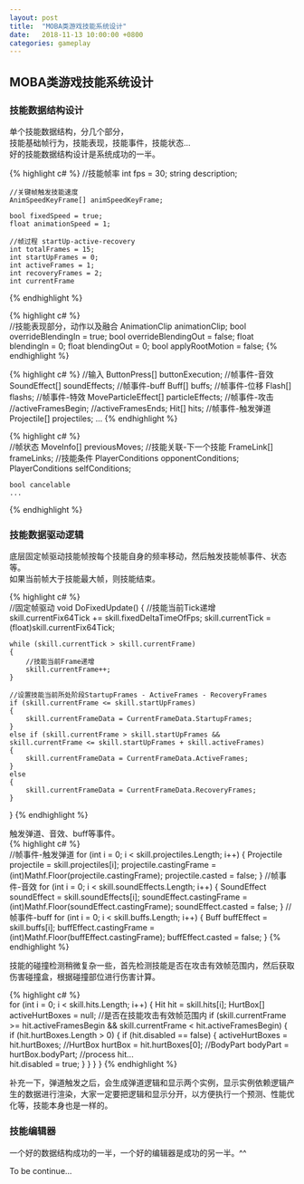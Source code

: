 ```yaml
---
layout: post
title:  "MOBA类游戏技能系统设计"
date:   2018-11-13 10:00:00 +0800
categories: gameplay
---
```


## MOBA类游戏技能系统设计

### 技能数据结构设计
 
单个技能数据结构，分几个部分，<br>
技能基础帧行为，技能表现，技能事件，技能状态...<br>
好的技能数据结构设计是系统成功的一半。<br>

{% highlight c# %}
	//技能帧率
	int fps = 30;
	string description;

	//关键帧触发技能速度
	AnimSpeedKeyFrame[] animSpeedKeyFrame;

	bool fixedSpeed = true;
	float animationSpeed = 1;

	//帧过程 startUp-active-recovery
	int totalFrames = 15;
	int startUpFrames = 0;
	int activeFrames = 1;
	int recoveryFrames = 2;
	int currentFrame
{% endhighlight %}
	
{% highlight c# %}	
	//技能表现部分，动作以及融合
	AnimationClip animationClip;
	bool overrideBlendingIn = true;
	bool overrideBlendingOut = false;
	float blendingIn = 0;
	float blendingOut = 0;
	bool applyRootMotion = false;
{% endhighlight %}

{% highlight c# %}
	//输入
	ButtonPress[] buttonExecution;
	//帧事件-音效
	SoundEffect[] soundEffects;
	//帧事件-buff
	Buff[] buffs;
	//帧事件-位移
	Flash[] flashs;
	//帧事件-特效
	MoveParticleEffect[] particleEffects;
	//帧事件-攻击
	//activeFramesBegin;
	//activeFramesEnds;
	Hit[] hits;
	//帧事件-触发弹道
	Projectile[] projectiles;
	...
{% endhighlight %}

{% highlight c# %}	
	//帧状态
	MoveInfo[] previousMoves;
	//技能关联-下一个技能
	FrameLink[] frameLinks;
	//技能条件
	PlayerConditions opponentConditions;
	PlayerConditions selfConditions;

	bool cancelable 
	...
{% endhighlight %}

### 技能数据驱动逻辑
底层固定帧驱动技能帧按每个技能自身的频率移动，然后触发技能帧事件、状态等。<br>
如果当前帧大于技能最大帧，则技能结束。<br>

{% highlight c# %}	
//固定帧驱动
void DoFixedUpdate()
{
	//技能当前Tick递增
	skill.currentFix64Tick += skill.fixedDeltaTimeOfFps;
	skill.currentTick = (float)skill.currentFix64Tick;

	while (skill.currentTick > skill.currentFrame)
	{	
		//技能当前Frame递增
		skill.currentFrame++;
	}

	//设置技能当前所处阶段StartupFrames - ActiveFrames - RecoveryFrames
	if (skill.currentFrame <= skill.startUpFrames)
	{
		skill.currentFrameData = CurrentFrameData.StartupFrames;
	}
	else if (skill.currentFrame > skill.startUpFrames && skill.currentFrame <= skill.startUpFrames + skill.activeFrames)
	{
		skill.currentFrameData = CurrentFrameData.ActiveFrames;
	}
	else
	{
		skill.currentFrameData = CurrentFrameData.RecoveryFrames;
	}
}
{% endhighlight %}

触发弹道、音效、buff等事件。<br>
{% highlight c# %}	
//帧事件-触发弹道
for (int i = 0; i < skill.projectiles.Length; i++)
{
	Projectile projectile = skill.projectiles[i];
	projectile.castingFrame = (int)Mathf.Floor(projectile.castingFrame);
	projectile.casted = false;
}
//帧事件-音效
for (int i = 0; i < skill.soundEffects.Length; i++)
{
	SoundEffect soundEffect = skill.soundEffects[i];
	soundEffect.castingFrame = (int)Mathf.Floor(soundEffect.castingFrame);
	soundEffect.casted = false;
}
//帧事件-buff
for (int i = 0; i < skill.buffs.Length; i++)
{
	Buff buffEffect = skill.buffs[i];
	buffEffect.castingFrame = (int)Mathf.Floor(buffEffect.castingFrame);
	buffEffect.casted = false;
}
{% endhighlight %}

技能的碰撞检测稍微复杂一些，首先检测技能是否在攻击有效帧范围内，然后获取伤害碰撞盒，根据碰撞部位进行伤害计算。<br>

{% highlight c# %}	
for (int i = 0; i < skill.hits.Length; i++)
{
	Hit hit = skill.hits[i];
	HurtBox[] activeHurtBoxes = null;
	//是否在技能攻击有效帧范围内
	if (skill.currentFrame >= hit.activeFramesBegin &&
	    skill.currentFrame < hit.activeFramesBegin)
	{
		if (hit.hurtBoxes.Length > 0)
		{
			if (hit.disabled == false)
			{
				activeHurtBoxes = hit.hurtBoxes;
				//HurtBox hurtBox = hit.hurtBoxes[0];
				//BodyPart bodyPart = hurtBox.bodyPart;
				//process hit...			
				hit.disabled = true;
			}
		}
	}
}
{% endhighlight %}

补充一下，弹道触发之后，会生成弹道逻辑和显示两个实例，显示实例依赖逻辑产生的数据进行渲染，大家一定要把逻辑和显示分开，以方便执行一个预测、性能优化等，技能本身也是一样的。<br>

### 技能编辑器
一个好的数据结构成功的一半，一个好的编辑器是成功的另一半。^^<br>

To be continue...
